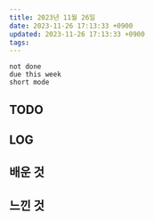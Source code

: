 ```yaml
---
title: 2023년 11월 26일
date: 2023-11-26 17:13:33 +0900
updated: 2023-11-26 17:13:33 +0900
tags: 
---
```


```tasks
not done 
due this week
short mode
```

## TODO

## LOG

## 배운 것

## 느낀 것